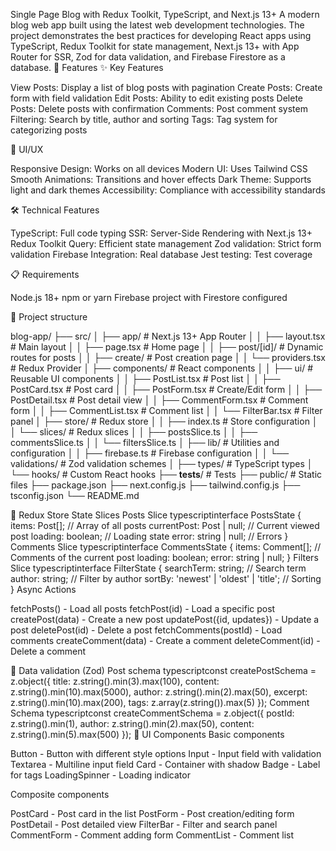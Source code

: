 Single Page Blog with Redux Toolkit, TypeScript, and Next.js 13+
A modern blog web app built using the latest web development technologies. The project demonstrates the best practices for developing React apps using TypeScript, Redux Toolkit for state management, Next.js 13+ with App Router for SSR, Zod for data validation, and Firebase Firestore as a database.
🚀 Features
✨ Key Features

View Posts: Display a list of blog posts with pagination
Create Posts: Create form with field validation
Edit Posts: Ability to edit existing posts
Delete Posts: Delete posts with confirmation
Comments: Post comment system
Filtering: Search by title, author and sorting
Tags: Tag system for categorizing posts

🎨 UI/UX

Responsive Design: Works on all devices
Modern UI: Uses Tailwind CSS
Smooth Animations: Transitions and hover effects
Dark Theme: Supports light and dark themes
Accessibility: Compliance with accessibility standards

🛠 Technical Features

TypeScript: Full code typing
SSR: Server-Side Rendering with Next.js 13+
Redux Toolkit Query: Efficient state management
Zod validation: Strict form validation
Firebase Integration: Real database
Jest testing: Test coverage

📋 Requirements

Node.js 18+
npm or yarn
Firebase project with Firestore configured

📁 Project structure

blog-app/
├── src/
│ ├── app/ # Next.js 13+ App Router
│ │ ├── layout.tsx # Main layout
│ │ ├── page.tsx # Home page
│ │ ├── post/[id]/ # Dynamic routes for posts
│ │ ├── create/ # Post creation page
│ │ └── providers.tsx # Redux Provider
│ ├── components/ # React components
│ │ ├── ui/ # Reusable UI components
│ │ ├── PostList.tsx # Post list
│ │ ├── PostCard.tsx # Post card
│ │ ├── PostForm.tsx # Create/Edit form
│ │ ├── PostDetail.tsx # Post detail view
│ │ ├── CommentForm.tsx # Comment form
│ │ ├── CommentList.tsx # Comment list
│ │ └── FilterBar.tsx # Filter panel
│ ├── store/ # Redux store
│ │ ├── index.ts # Store configuration
│ │ └── slices/ # Redux slices
│ │ ├── postsSlice.ts
│ │ ├── commentsSlice.ts
│ │ └── filtersSlice.ts
│ ├── lib/ # Utilities and configuration
│ │ ├── firebase.ts # Firebase configuration
│ │ └── validations/ # Zod validation schemes
│ ├── types/ # TypeScript types
│ └── hooks/ # Custom React hooks
├── __tests__/ # Tests
├── public/ # Static files
├── package.json
├── next.config.js
├── tailwind.config.js
├── tsconfig.json
└── README.md

🔄 Redux Store
State Slices
Posts Slice
typescriptinterface PostsState {
items: Post[]; // Array of all posts
currentPost: Post | null; // Current viewed post
loading: boolean; // Loading state
error: string | null; // Errors
}
Comments Slice
typescriptinterface CommentsState {
items: Comment[]; // Comments of the current post
loading: boolean;
error: string | null;
}
Filters Slice
typescriptinterface FilterState {
searchTerm: string; // Search term
author: string; // Filter by author
sortBy: 'newest' | 'oldest' | 'title'; // Sorting
}
Async Actions

fetchPosts() - Load all posts
fetchPost(id) - Load a specific post
createPost(data) - Create a new post
updatePost({id, updates}) - Update a post
deletePost(id) - Delete a post
fetchComments(postId) - Load comments
createComment(data) - Create a comment
deleteComment(id) - Delete a comment

📝 Data validation (Zod)
Post schema
typescriptconst createPostSchema = z.object({
title: z.string().min(3).max(100),
content: z.string().min(10).max(5000),
author: z.string().min(2).max(50),
excerpt: z.string().min(10).max(200),
tags: z.array(z.string()).max(5)
});
Comment Schema
typescriptconst createCommentSchema = z.object({
postId: z.string().min(1),
author: z.string().min(2).max(50),
content: z.string().min(5).max(500)
});
🎨 UI Components
Basic components

Button - Button with different style options
Input - Input field with validation
Textarea - Multiline input field
Card - Container with shadow
Badge - Label for tags
LoadingSpinner - Loading indicator

Composite components

PostCard - Post card in the list
PostForm - Post creation/editing form
PostDetail - Post detailed view
FilterBar - Filter and search panel
CommentForm - Comment adding form
CommentList - Comment list
